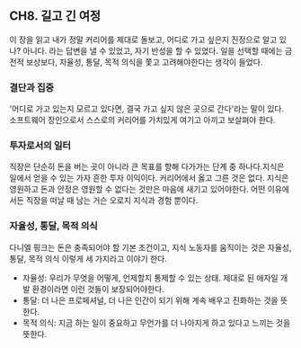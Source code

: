 ## CH8. 길고 긴 여정
이 장을 읽고 내가 정말 커리어를 제대로 돌보고, 어디로 가고 싶은지 진정으로 알고 있나? 아니다. 라는 답변을 낼 수 있었고, 자기 반성을 할 수 있었다. 일을 선택할 때에는 금전적 보상보다, 자율성, 통달, 목적 의식을 쫓고 고려해야한다는 생각이 들었다.

### 결단과 집중
'어디로 가고 있는지 모르고 있다면, 결국 가고 싶지 않은 곳으로 간다'라는 말이 있다. 소프트웨어 장인으로서 스스로의 커리어를 가치있게 여기고 아끼고 보살펴야 한다. 
### 투자로서의 일터
직장은 단순히 돈을 버는 곳이 아니라 큰 목표를 향해 다가가는 단계 중 하나다.지식은 일에서 얻을 수 있는 가자 흔한 투자 이익이다.
커리어에서 옳고 그른 것은 없다. 지식은 영원하고 돈과 안정은 영원할 수 없다는 것만은 마음에 새기고 있어야한다. 어떤 이유에서든 직장을 떠날 때 남는 거슨 오로지 지식과 경험 뿐이다.
### 자율성, 통달, 목적 의식
다니엘 핑크는 돈은 충족되어야 할 기본 조건이고, 지식 노동자를 움직이는 것은 자율성, 통달, 목적 의식 이렇게 세 가지라고 이야기 한다.
- 자율성: 우리가 무엇을 어떻게, 언제할지 통제할 수 있는 상태. 제대로 된 애자일 개발 환경이라면 이런 것들이 보장되어야한다.
- 통달: 더 나은 프로페셔널, 더 나은 인간이 되기 위해 계속 배우고 진화하는 것을 뜻한다.
- 목적 의식: 지금 하는 일이 중요하고 무언가를 더 나아지게 하고 있다고 느끼는 것을 뜻한다.